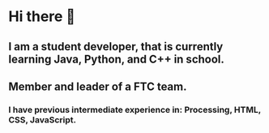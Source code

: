 # Hi there 👋
## I am a student developer, that is currently learning **Java, Python, and C++** in school.
## Member and leader of a FTC team.  
### I have previous intermediate experience in: Processing, HTML, CSS, JavaScript.
<!--
**aidandriscoll/aidandriscoll** is a ✨ _special_ ✨ repository because its `README.md` (this file) appears on your GitHub profile.

Here are some ideas to get you started:

- 🔭 I’m currently working on ...
- 🌱 I’m currently learning ...
- 👯 I’m looking to collaborate on ...
- 🤔 I’m looking for help with ...
- 💬 Ask me about ...
- 📫 How to reach me: ...
- 😄 Pronouns: ...
- ⚡ Fun fact: ...
-->
